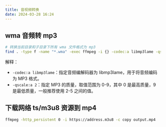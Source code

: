 ```yaml
---
title: 音视频转换
date: 2024-03-28 16:24
---
```



## wma 音频转 mp3

```bash
# 转换当前目录和子目录下所有 wma 文件格式为 mp3
find . -type f -name "*.wma" -exec ffmpeg -i {} -codec:a libmp3lame -qscale:a 2 {}.mp3 \;
```

解释：

- `-codec:a libmp3lame`：指定音频编解码器为 libmp3lame，用于将音频编码为 MP3 格式。
- `-qscale:a 2`：指定 MP3 的质量，取值范围为 0-9，其中 0 是最高质量，9 是最低质量，一般推荐使用 2-5 之间的值。



## 下载网络 ts/m3u8 资源到 mp4

```bash
ffmpeg -http_persistent 0 -i https://address.m3u8 -c copy output.mp4
```